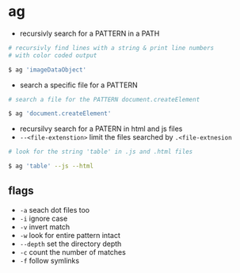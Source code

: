 # ag
* recursivly search for a PATTERN in a PATH
``` sh
# recursivly find lines with a string & print line numbers
# with color coded output

$ ag 'imageDataObject'
```

* search a specific file for a PATTERN
``` sh
# search a file for the PATTERN document.createElement

$ ag 'document.createElement'
```
* recursilvy search for a PATERN in html and js files
 * `--<file-extenstion>` limit the files searched by `.<file-extnesion`
``` sh
# look for the string 'table' in .js and .html files

$ ag 'table' --js --html
```

## flags
* `-a` seach dot files too
* `-i` ignore case
* `-v` invert match 
* `-w` look for entire pattern intact
* `--depth` set the directory depth 
* `-c` count the number of matches
* `-f` follow symlinks

